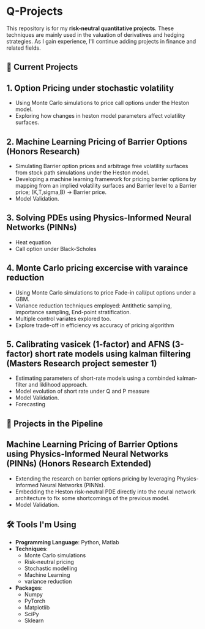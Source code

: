 # Q-Projects

This repository is for my **risk-neutral quantitative projects**. These techniques are mainly used in the valuation of derivatives and hedging strategies. As I gain experience, I'll continue adding projects in finance and related fields.

## 📘 Current Projects

## 1. Option Pricing under stochastic volatility
- Using Monte Carlo simulations to price call options under the Heston model.
- Exploring how changes in heston model parameters affect volatility surfaces.

## 2. Machine Learning Pricing of Barrier Options (Honors Research)
- Simulating Barrier option prices and arbitrage free volatility surfaces from stock path simulations under the Heston model.
- Developing a machine learning framework for pricing barrier options by mapping from an implied volatility surfaces and Barrier level to a Barrier price; (K,T,sigma,B) -> Barrier price.
- Model Validation.

## 3. Solving PDEs using Physics-Informed Neural Networks (PINNs)
- Heat equation
- Call option under Black-Scholes
  
## 4. Monte Carlo pricing excercise with varaince reduction 
- Using Monte Carlo simulations to price Fade-in call/put options under a GBM.
- Variance reduction techniques employed: Antithetic sampling, importance sampling, End-point stratification.
- Multiple control variates explored too.
- Explore trade-off in efficiency vs accuracy of pricing algorithm

## 5. Calibrating vasicek (1-factor) and AFNS (3-factor) short rate models using kalman filtering (Masters Research project semester 1)
- Estimating parameters of short-rate models using a combinded kalman-filter and liklihood approach.
- Model evolution of short rate under Q and P measure
- Model Validation.
- Forecasting
  
## 🚀 Projects in the Pipeline

## Machine Learning Pricing of Barrier Options using Physics-Informed Neural Networks (PINNs) (Honors Research Extended)
- Extending the research on barrier options pricing by leveraging Physics-Informed Neural Networks (PINNs).
- Embedding the Heston risk-neutral PDE directly into the neural network architecture to fix some shortcomings of the previous model.
- Model Validation.


## 🛠 Tools I'm Using
- **Programming Language**: Python, Matlab
- **Techniques**:
  - Monte Carlo simulations
  - Risk-neutral pricing
  - Stochastic modelling
  - Machine Learning
  - variance reduction
- **Packages**:
  - Numpy
  - PyTorch
  - Matplotlib
  - SciPy
  - Sklearn
